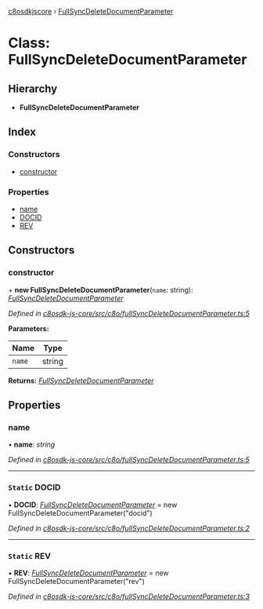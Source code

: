 [c8osdkjscore](../README.md) › [FullSyncDeleteDocumentParameter](fullsyncdeletedocumentparameter.md)

# Class: FullSyncDeleteDocumentParameter

## Hierarchy

* **FullSyncDeleteDocumentParameter**

## Index

### Constructors

* [constructor](fullsyncdeletedocumentparameter.md#constructor)

### Properties

* [name](fullsyncdeletedocumentparameter.md#name)
* [DOCID](fullsyncdeletedocumentparameter.md#static-docid)
* [REV](fullsyncdeletedocumentparameter.md#static-rev)

## Constructors

###  constructor

\+ **new FullSyncDeleteDocumentParameter**(`name`: string): *[FullSyncDeleteDocumentParameter](fullsyncdeletedocumentparameter.md)*

*Defined in [c8osdk-js-core/src/c8o/fullSyncDeleteDocumentParameter.ts:5](https://github.com/convertigo/c8osdk-angular/blob/d8ba06a/src/c8o/fullSyncDeleteDocumentParameter.ts#L5)*

**Parameters:**

Name | Type |
------ | ------ |
`name` | string |

**Returns:** *[FullSyncDeleteDocumentParameter](fullsyncdeletedocumentparameter.md)*

## Properties

###  name

• **name**: *string*

*Defined in [c8osdk-js-core/src/c8o/fullSyncDeleteDocumentParameter.ts:5](https://github.com/convertigo/c8osdk-angular/blob/d8ba06a/src/c8o/fullSyncDeleteDocumentParameter.ts#L5)*

___

### `Static` DOCID

▪ **DOCID**: *[FullSyncDeleteDocumentParameter](fullsyncdeletedocumentparameter.md)* =  new FullSyncDeleteDocumentParameter("docid")

*Defined in [c8osdk-js-core/src/c8o/fullSyncDeleteDocumentParameter.ts:2](https://github.com/convertigo/c8osdk-angular/blob/d8ba06a/src/c8o/fullSyncDeleteDocumentParameter.ts#L2)*

___

### `Static` REV

▪ **REV**: *[FullSyncDeleteDocumentParameter](fullsyncdeletedocumentparameter.md)* =  new FullSyncDeleteDocumentParameter("rev")

*Defined in [c8osdk-js-core/src/c8o/fullSyncDeleteDocumentParameter.ts:3](https://github.com/convertigo/c8osdk-angular/blob/d8ba06a/src/c8o/fullSyncDeleteDocumentParameter.ts#L3)*
